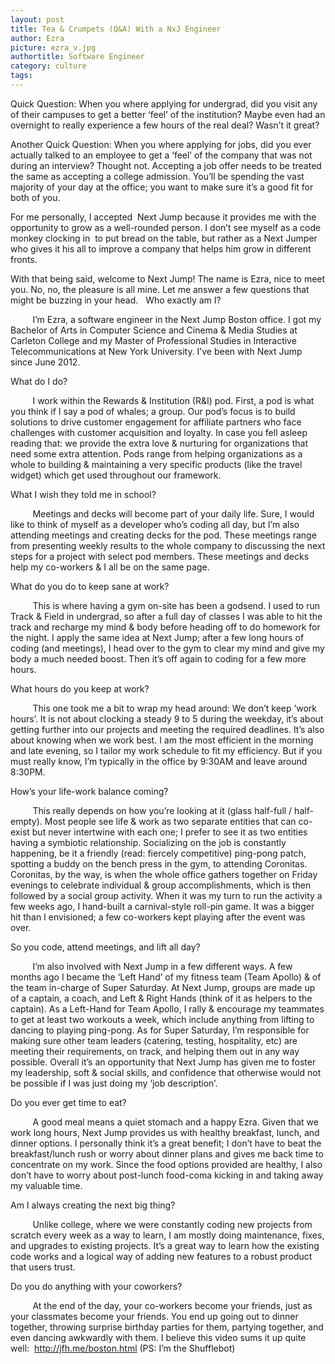 ```yaml
---
layout: post
title: Tea & Crumpets (Q&A) With a NxJ Engineer
author: Ezra
picture: ezra_v.jpg
authortitle: Software Engineer
category: culture
tags: 
---
```


Quick Question: When you where applying for undergrad, did you visit any of their campuses to get a better ‘feel’ of the institution? Maybe even had an overnight to really experience a few hours of the real deal? Wasn’t it great?

Another Quick Question: When you where applying for jobs, did you ever actually talked to an employee to get a ‘feel’ of the company that was not during an interview? Thought not.
Accepting a job offer needs to be treated the same as accepting a college admission. You’ll be spending the vast majority of your day at the office; you want to make sure it’s a good fit for both of you.

For me personally, I accepted  Next Jump because it provides me with the opportunity to grow as a well-rounded person. I don’t see myself as a code monkey clocking in  to put bread on the table, but rather as a Next Jumper who gives it his all to improve a company that helps him grow in different fronts.

With that being said, welcome to Next Jump! The name is Ezra, nice to meet you. No, no, the pleasure is all mine. Let me answer a few questions that might be buzzing in your head.
 
Who exactly am I?

         I’m Ezra, a software engineer in the Next Jump Boston office. I got my Bachelor of Arts in Computer Science and Cinema & Media Studies at Carleton College and my Master of Professional Studies in Interactive Telecommunications at New York University. I’ve been with Next Jump since June 2012.

What do I do?

         I work within the Rewards & Institution (R&I) pod. First, a pod is what you think if I say a pod of whales; a group. Our pod’s focus is to build solutions to drive customer engagement for affiliate partners who face challenges with customer acquisition and loyalty. In case you fell asleep reading that: we provide the extra love & nurturing for organizations that need some extra attention. Pods range from helping organizations as a whole to building & maintaining a very specific products (like the travel widget) which get used throughout our framework.

What I wish they told me in school?

         Meetings and decks will become part of your daily life. Sure, I would like to think of myself as a developer who’s coding all day, but I’m also attending meetings and creating decks for the pod. These meetings range from presenting weekly results to the whole company to discussing the next steps for a project with select pod members. These meetings and decks help my co-workers & I all be on the same page.

What do you do to keep sane at work?

         This is where having a gym on-site has been a godsend. I used to run Track & Field in undergrad, so after a full day of classes I was able to hit the track and recharge my mind & body before heading off to do homework for the night. I apply the same idea at Next Jump; after a few long hours of coding (and meetings), I head over to the gym to clear my mind and give my body a much needed boost. Then it’s off again to coding for a few more hours.

What hours do you keep at work?

         This one took me a bit to wrap my head around: We don’t keep ‘work hours’. It is not about clocking a steady 9 to 5 during the weekday, it’s about getting further into our projects and meeting the required deadlines. It’s also about knowing when we work best. I am the most efficient in the morning and late evening, so I tailor my work schedule to fit my efficiency. But if you must really know, I’m typically in the office by 9:30AM and leave around 8:30PM.

How’s your life-work balance coming?

         This really depends on how you’re looking at it (glass half-full / half-empty). Most people see life & work as two separate entities that can co-exist but never intertwine with each one; I prefer to see it as two entities having a symbiotic relationship. Socializing on the job is constantly happening, be it a friendly (read: fiercely competitive) ping-pong patch, spotting a buddy on the bench press in the gym, to attending Coronitas. Coronitas, by the way, is when the whole office gathers together on Friday evenings to celebrate individual & group accomplishments, which is then followed by a social group activity. When it was my turn to run the activity a few weeks ago, I hand-built a carnival-style roll-pin game. It was a bigger hit than I envisioned; a few co-workers kept playing after the event was over.

So you code, attend meetings, and lift all day?

         I’m also involved with Next Jump in a few different ways. A few months ago I became the ‘Left Hand’ of my fitness team (Team Apollo) & of the team in-charge of Super Saturday. At Next Jump, groups are made up of a captain, a coach, and Left & Right Hands (think of it as helpers to the captain). As a Left-Hand for Team Apollo, I rally & encourage my teammates to get at least two workouts a week, which include anything from lifting to dancing to playing ping-pong. As for Super Saturday, I’m responsible for making sure other team leaders (catering, testing, hospitality, etc) are meeting their requirements, on track, and helping them out in any way possible. Overall it’s an opportunity that Next Jump has given me to foster my leadership, soft & social skills, and confidence that otherwise would not be possible if I was just doing my ‘job description’. 

Do you ever get time to eat?

         A good meal means a quiet stomach and a happy Ezra. Given that we work long hours, Next Jump provides us with healthy breakfast, lunch, and dinner options. I personally think it’s a great benefit; I don’t have to beat the breakfast/lunch rush or worry about dinner plans and gives me back time to concentrate on my work. Since the food options provided are healthy, I also don’t have to worry about post-lunch food-coma kicking in and taking away my valuable time.

Am I always creating the next big thing?

         Unlike college, where we were constantly coding new projects from scratch every week as a way to learn, I am mostly doing maintenance, fixes, and upgrades to existing projects. It’s a great way to learn how the existing code works and a logical way of adding new features to a robust product that users trust.

Do you do anything with your coworkers?

         At the end of the day, your co-workers become your friends, just as your classmates become your friends. You end up going out to dinner together, throwing surprise birthday parties for them, partying together, and even dancing awkwardly with them. I believe this video sums it up quite well:  http://jfh.me/boston.html (PS: I’m the Shufflebot)
